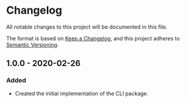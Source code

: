 # Changelog
All notable changes to this project will be documented in this file.

The format is based on [Keep a Changelog](https://keepachangelog.com/en/1.0.0/),
and this project adheres to [Semantic Versioning](https://semver.org/spec/v2.0.0.html).

## 1.0.0 - 2020-02-26

### Added
- Created the initial implementation of the CLI package.

[Unreleased]: https://github.com/ulrack/cli/compare/1.0.0...HEAD
